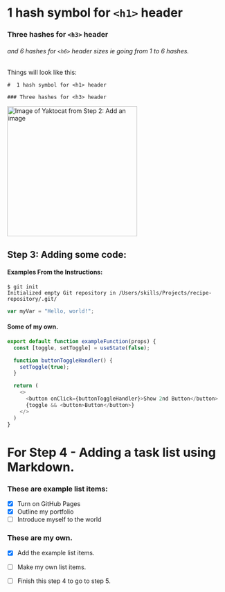 #  1 hash symbol for `<h1>` header
### Three hashes for `<h3>` header
###### and 6 hashes for `<h6>` header sizes ie going from 1 to 6 hashes.
Things will look like this:

`#  1 hash symbol for <h1> header`

`### Three hashes for <h3> header`

<img src="https://octodex.github.com/images/yaktocat.png" alt="Image of Yaktocat from Step 2: Add an image" width="300" />

## Step 3: Adding some code:
#### Examples From the Instructions:

```
$ git init
Initialized empty Git repository in /Users/skills/Projects/recipe-repository/.git/
```

``` javascript
var myVar = "Hello, world!";
```

#### Some of my own.

``` React.js
export default function exampleFunction(props) {
  const [toggle, setToggle] = useState(false);

  function buttonToggleHandler() {
    setToggle(true);
  }

  return (
    <>
      <button onClick={buttonToggleHandler}>Show 2nd Button</button>
      {toggle && <button>Button</button>}
    </>
  )
}
```

# For Step 4 - Adding a task list using Markdown.

### These are example list items:
- [x] Turn on GitHub Pages
- [x] Outline my portfolio
- [ ] Introduce myself to the world

### These are my own.
- [x] Add the example list items.
- [ ] Make my own list items.
- [ ] Finish this step 4 to go to step 5.

